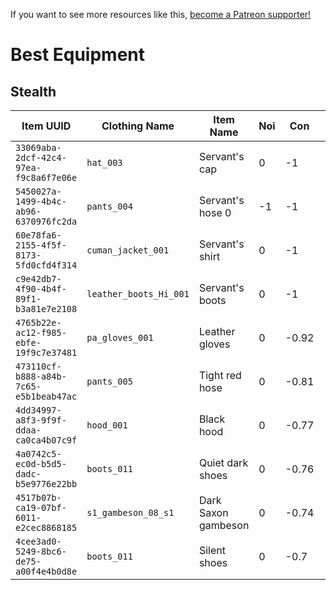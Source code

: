 <!-- TITLE: Best Equipment -->

If you want to see more resources like this, [become a Patreon supporter!](https://www.patreon.com/fireundubh) 

# Best Equipment
## Stealth

Item UUID | Clothing Name | Item Name | Noi | Con | Vis
--- | --- | --- | --- | --- | ---
`33069aba-2dcf-42c4-97ea-f9c8a6f7e06e` | `hat_003` | Servant's cap | 0 | -1 | -1 | 
`5450027a-1499-4b4c-ab96-6370976fc2da` | `pants_004` | Servant's hose 0 | -1 | -1 | 
`60e78fa6-2155-4f5f-8173-5fd0cfd4f314` | `cuman_jacket_001` | Servant's shirt | 0 | -1 | -1 | 
`c9e42db7-4f90-4b4f-89f1-b3a81e7e2108` | `leather_boots_Hi_001` | Servant's boots | 0 | -1 | -1 | 
`4765b22e-ac12-f985-ebfe-19f9c7e37481` | `pa_gloves_001` | Leather gloves | 0 | -0.92 | -0.92 | 
`473110cf-b888-a84b-7c65-e5b1beab47ac` | `pants_005` | Tight red hose | 0 | -0.81 | -0.82 | 
`4dd34997-a8f3-9f9f-ddaa-ca0ca4b07c9f` | `hood_001` | Black hood | 0 | -0.77 | -0.88 | 
`4a0742c5-ec0d-b5d5-dadc-b5e9776e22bb` | `boots_011` | Quiet dark shoes | 0 | -0.76 | -0.72 | 
`4517b07b-ca19-07bf-6011-e2cec8868185` | `s1_gambeson_08_s1` | Dark Saxon gambeson | 0 | -0.74 | -0.84 | 
`4cee3ad0-5249-8bc6-de75-a00f4e4b0d8e` | `boots_011` | Silent shoes | 0 | -0.7 | -0.66 | 